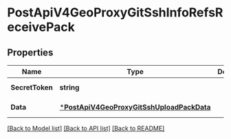 # PostApiV4GeoProxyGitSshInfoRefsReceivePack

## Properties
Name | Type | Description | Notes
------------ | ------------- | ------------- | -------------
**SecretToken** | **string** |  | [default to null]
**Data** | [***PostApiV4GeoProxyGitSshUploadPackData**](postApiV4GeoProxyGitSshUploadPack_data.md) |  | [default to null]

[[Back to Model list]](../README.md#documentation-for-models) [[Back to API list]](../README.md#documentation-for-api-endpoints) [[Back to README]](../README.md)


